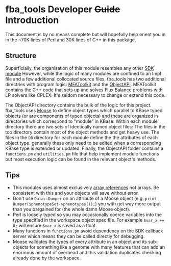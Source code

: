 # fba_tools Developer ~~Guide~~ Introduction

This document is by no means complete but will hopefully help orient you in 
in the ~70K lines of Perl and 30K lines of C++ in this package. 

## Structure

Superficially, the organisation of this module resembles any other [SDK module](https://github.com/kbase/kb_sdk/blob/master/doc/module_overview.md)
However, while the logic of many modules are confined to an Impl file and a few
additional collocated source files, fba_tools has two additional directries
with program logic: [MFAToolkit](MFAToolkit) and the [ObjectAPI](lib/Bio/Kbase).
MFAToolkit contains the C++ code that sets up and solves Flux Balance problems
with LP solvers like CPLEX. It's seldom necessary to change or extend this code.

The ObjectAPI directory contains the bulk of the logic for this project. 
fba_tools uses [Moose](http://search.cpan.org/~ether/Moose-2.2006/lib/Moose/Manual.pod)
to define object types which parallel to KBase typed objects (or are components
of typed objects) and these are organized in directories which correspond to 
"module" in KBase. Within each module directory there are two sets of 
identically named object files: The files in the top directory contain most of
the object methods and get heavy use. The files in the `DB` directory for each
module define the the attributes of each object type. generally these only need
to be edited when a corresponding KBase type is extended or updated. Finally,
the ObjectAPI folder contains a `functions.pm` and `utilities.pm` file that
help implement module functions but most execution logic can be found in the
relevant object's methods.

## Tips
- This modules uses almost exclusively [array references](https://perlmaven.com/array-references-in-perl)
not arrays. Be consistent with this and your objects will save without error.
- Don't use `Data::Dumper` on an attribute of a Moose object (e.g. `print Dumper($phenotypeSet->phenotypes());`)
you with get way more output than you bargained for (the whole damn Moose object).
- Perl is loosely typed so you may occasionally coerce variables into the type
specified in the workspace object spec file. For example `$var_x += 0;` will 
ensure `$var_x` is saved as a float.
- Many functions in `functions.pm` avoid dependency on the SDK callback server
which means they can be called directly for debugging.
- Moose validates the types of every attribute in an object and its sub-objects
for something like a genome with many features that can add an enormous amount 
of overhead and this validation duplicates checking already done by the 
workspace.